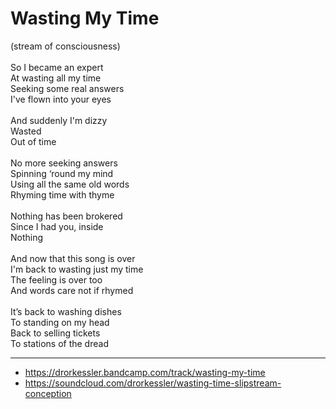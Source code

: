 # Wasting My Time

(stream of consciousness) \
\
So I became an expert\
At wasting all my time\
Seeking some real answers\
I've flown into your eyes\
\
And suddenly I'm dizzy\
Wasted\
Out of time\
\
No more seeking answers\
Spinning ‘round my mind\
Using all the same old words\
Rhyming time with thyme\
\
Nothing has been brokered\
Since I had you, inside\
Nothing\
\
And now that this song is over\
I'm back to wasting just my time\
The feeling is over too\
And words care not if rhymed\
\
It’s back to washing dishes\
To standing on my head\
Back to selling tickets\
To stations of the dread

--- 
- https://drorkessler.bandcamp.com/track/wasting-my-time
- https://soundcloud.com/drorkessler/wasting-time-slipstream-conception
